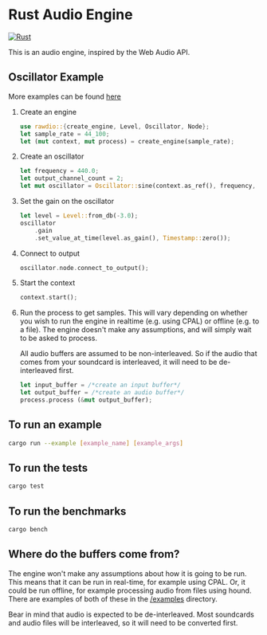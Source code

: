 # Rust Audio Engine

[![Rust](https://github.com/joefocusrite/rawdio/actions/workflows/rust.yml/badge.svg)](https://github.com/joefocusrite/rawdio/actions/workflows/rust.yml)

This is an audio engine, inspired by the Web Audio API.

## Oscillator Example

More examples can be found [here](./examples)

1. Create an engine

    ```rust
    use rawdio::{create_engine, Level, Oscillator, Node};
    let sample_rate = 44_100;
    let (mut context, mut process) = create_engine(sample_rate);
    ```

1. Create an oscillator

    ```rust
    let frequency = 440.0;
    let output_channel_count = 2;
    let mut oscillator = Oscillator::sine(context.as_ref(), frequency, output_channel_count);
    ```

1. Set the gain on the oscillator

    ```rust
    let level = Level::from_db(-3.0);
    oscillator
        .gain
        .set_value_at_time(level.as_gain(), Timestamp::zero());
    ```

1. Connect to output

    ```rust
    oscillator.node.connect_to_output();
    ```

1. Start the context

    ```rust
    context.start();
    ```

1. Run the process to get samples. This will vary depending on whether
   you wish to run the engine in realtime (e.g. using CPAL) or offline (e.g. to a file).
   The engine doesn't make any assumptions, and will simply wait to be asked to process.

   All audio buffers are assumed to be non-interleaved.
   So if the audio that comes from your soundcard is interleaved, it will need
   to be de-interleaved first.

    ```rust
    let input_buffer = /*create an input buffer*/
    let output_buffer = /*create an audio buffer*/
    process.process (&mut output_buffer);
    ```

## To run an example

```sh
cargo run --example [example_name] [example_args]
```

## To run the tests

```sh
cargo test
```

## To run the benchmarks

```sh
cargo bench
```

## Where do the buffers come from?

The engine won't make any assumptions about how it is going to be run.
This means that it can be run in real-time, for example using CPAL.
Or, it could be run offline, for example processing audio from files using hound.
There are examples of both of these in the [/examples](examples) directory.

Bear in mind that audio is expected to be de-interleaved.
Most soundcards and audio files will be interleaved, so it will need to be converted first.
